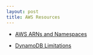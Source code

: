 ```yaml
---
layout: post
title: AWS Resources
---
```


* [AWS ARNs and Namespaces](http://docs.aws.amazon.com/general/latest/gr/aws-arns-and-namespaces.html#arn-syntax-ddb)

* [DynamoDB Limitations](http://docs.aws.amazon.com/amazondynamodb/latest/developerguide/Limits.html#limits-tables)
